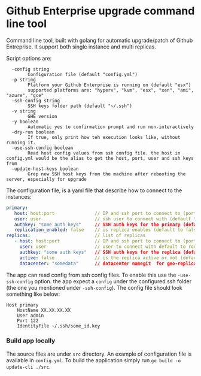 # Github Enterprise upgrade command line tool

Command line tool, built with golang for automatic upgrade/patch of Github Entreprise. It support both single instance and multi replicas. 

Script options are:
```
  -config string
        Configuration file (default "config.yml")
  -p string
        Platform your Github Enterprise is running on (default "esx")
        supported platforms are: "hyperv", "kvm", "esx", "xen", "ami", "azure", "gce"
  -ssh-config string
        SSH keys folder path (default "~/.ssh")
  -v string
        GHE version
  -y boolean
        Automatic yes to confirmation prompt and run non-interactively
  -dry-run boolean
        If true, only print how teh execution looks like, without running it.
  -use-ssh-config boolean
        Read host config values from ssh config file. the host in config.yml would be the alias to get the host, port, user and ssh keys from
  -update-host-keys boolean
        Grep new SSH host keys from the machine after rebooting the server, especially for upgrade

```

The configuration file, is a yaml file that describe how to connect to the instances:
```yaml
primary:
   host: host:port               // IP and ssh port to connect to (port is default to 22)
   user: user                    // ssh user to connect with (default to root)
   authkey: "some auth keys"     // SSH auth keys for the primary (default to ~/.ssh/id_rsa)
   replication_enabled: false    // is replica enables (default to false)
replicas:                        // list of replicas
   - host: host:port             // IP and ssh port to connect to (port is default to 22)
     user: user                  // user to connect with default to root
     authkey: "some auth keys"   // SSH auth keys for the replica (default to ~/.ssh/id_rsa)
     active: false               // is the replica active or not (default to false)
     datacenter: "somedata"      // datacenter namegit  for geo-replication (optional)
```

The app can read config from ssh config files. To enable this use the `-use-ssh-config` option. the app expect a `config` under the configured ssh folder (the one you mentioned under `-ssh-config`). The config file should look something like below:
```
Host primary
    HostName XX.XX.XX.XX
    User admin
    Port 122
    IdentityFile ~/.ssh/some_id.key
```

### Build app locally
The source files are under `src` directory. An example of configuration file is available in `config.yml`. To build the application simply run `go build -o update-cli ./src`.